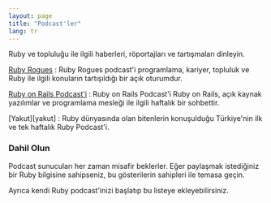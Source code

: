 ```yaml
---
layout: page
title: "Podcast'ler"
lang: tr
---
```


Ruby ve topluluğu ile ilgili haberleri, röportajları ve tartışmaları dinleyin.

[Ruby Rogues][rogues]
: Ruby Rogues podcast'i programlama, kariyer, topluluk ve Ruby ile ilgili
  konuların tartışıldığı bir açık oturumdur.

[Ruby on Rails Podcast'i][rorpodcast]
: Ruby on Rails Podcast'i Ruby on Rails, açık kaynak yazılımlar ve programlama
  mesleği ile ilgili haftalık bir sohbettir.

[Yakut][yakut]
: Ruby dünyasında olan bitenlerin konuşulduğu Türkiye'nin ilk ve tek haftalık
  Ruby Podcast'i.

### Dahil Olun

Podcast sunucuları her zaman misafir beklerler. Eğer paylaşmak istediğiniz bir
Ruby bilgisine sahipseniz, bu gösterilerin sahipleri ile temasa geçin.

Ayrıca kendi Ruby podcast'inizi başlatıp bu listeye ekleyebilirsiniz.

[rorpodcast]: https://www.therubyonrailspodcast.com
[rogues]: https://rubyrogues.com
